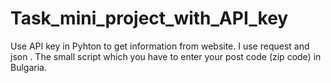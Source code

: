 # Task_mini_project_with_API_key
Use API key in Pyhton to get information from website. I use request and json .
The small script which you have to enter your post code (zip code) in Bulgaria.
